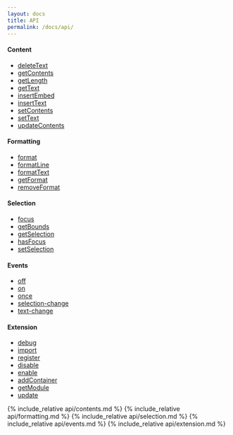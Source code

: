 ```yaml
---
layout: docs
title: API
permalink: /docs/api/
---
```


#### Content
- [deleteText](#deletetext)
- [getContents](#getcontents)
- [getLength](#getlength)
- [getText](#gettext)
- [insertEmbed](#insertembed)
- [insertText](#inserttext)
- [setContents](#setcontents)
- [setText](#settext)
- [updateContents](#updatecontents)

#### Formatting
- [format](#format)
- [formatLine](#formatline)
- [formatText](#formattext)
- [getFormat](#getformat)
- [removeFormat](#removeFormat)

#### Selection
- [focus](#focus)
- [getBounds](#getbounds)
- [getSelection](#getselection)
- [hasFocus](#hasfocus)
- [setSelection](#setselection)

#### Events
- [off](#off)
- [on](#on)
- [once](#once)
- [selection-change](#selectionchange)
- [text-change](#textchange)

#### Extension
- [debug](#debug)
- [import](#import)
- [register](#register)
- [disable](#disable)
- [enable](#enable)
- [addContainer](#addcontainer)
- [getModule](#getmodule)
- [update](#update)

{% include_relative api/contents.md %}
{% include_relative api/formatting.md %}
{% include_relative api/selection.md %}
{% include_relative api/events.md %}
{% include_relative api/extension.md %}
